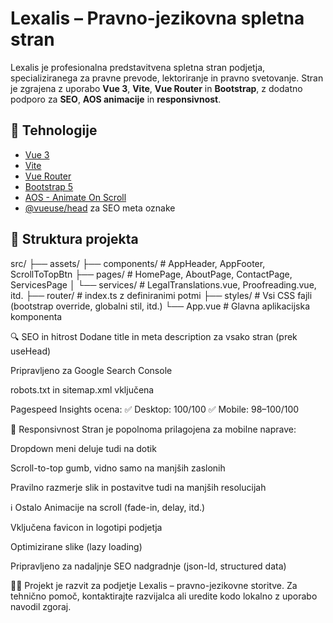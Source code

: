 # Lexalis – Pravno-jezikovna spletna stran

Lexalis je profesionalna predstavitvena spletna stran podjetja, specializiranega za pravne prevode, lektoriranje in pravno svetovanje. Stran je zgrajena z uporabo **Vue 3**, **Vite**, **Vue Router** in **Bootstrap**, z dodatno podporo za **SEO**, **AOS animacije** in **responsivnost**.

## 🔧 Tehnologije

- [Vue 3](https://vuejs.org/)
- [Vite](https://vitejs.dev/)
- [Vue Router](https://router.vuejs.org/)
- [Bootstrap 5](https://getbootstrap.com/)
- [AOS - Animate On Scroll](https://michalsnik.github.io/aos/)
- [@vueuse/head](https://vueuse.org/core/useHead/) za SEO meta oznake

## 📁 Struktura projekta

src/
├── assets/
├── components/ # AppHeader, AppFooter, ScrollToTopBtn
├── pages/ # HomePage, AboutPage, ContactPage, ServicesPage
│ └── services/ # LegalTranslations.vue, Proofreading.vue, itd.
├── router/ # index.ts z definiranimi potmi
├── styles/ # Vsi CSS fajli (bootstrap override, globalni stil, itd.)
└── App.vue # Glavna aplikacijska komponenta


🔍 SEO in hitrost
Dodane title in meta description za vsako stran (prek useHead)

Pripravljeno za Google Search Console

robots.txt in sitemap.xml vključena

Pagespeed Insights ocena:
✅ Desktop: 100/100
✅ Mobile: 98–100/100

📱 Responsivnost
Stran je popolnoma prilagojena za mobilne naprave:

Dropdown meni deluje tudi na dotik

Scroll-to-top gumb, vidno samo na manjših zaslonih

Pravilno razmerje slik in postavitve tudi na manjših resolucijah

ℹ️ Ostalo
Animacije na scroll (fade-in, delay, itd.)

Vključena favicon in logotipi podjetja

Optimizirane slike (lazy loading)

Pripravljeno za nadaljnje SEO nadgradnje (json-ld, structured data)

👩‍⚖️ Projekt je razvit za podjetje Lexalis – pravno-jezikovne storitve.
Za tehnično pomoč, kontaktirajte razvijalca ali uredite kodo lokalno z uporabo navodil zgoraj.







